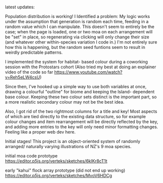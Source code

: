 latest updates: 

Population distribution is working! 
I Identified a problem: My logic works under the assumption that generation is random each time, feeding in a random value which I can manipulate.
This doesn't seem to entirely be the case; when the page is loaded, one or two moa on each arrangement will be "set" in place, so regenerating via clicking will only change their size (and whatever other within-species variation I code in.)
I'm not entirely sure how this is happening, but the random seed funtions seem to result in weirdly predictable patterns.

I implemented the system for habitat- based colour during a coworking session with the Protostars cohort 
(Also tried my best at doing an explainer video of the code so far https://www.youtube.com/watch?v=Reh5eLW4csU)

Since then, I've hooked up a simple way to use both variables at once, drawing a colourful "outline" for biome and keeping the Island- dependent base colour. Keeping these two colour sets distinct is the important part, so a more realistic secondary colour may not be the best idea.

Also, I got rid of the two rightmost columns for a title and key! Most aspects of which are tied directly to the existing data structure, so for example colour changes and item rearrangement will be directly reflected by the key, and adding more entries to the key will only need minor formatting changes. Feeling like a proper web dev here.

Initial stages!
This project is an object-oriented system of randomly arranged/ naturally varying illustrations of NZ's 9 moa species. 


initial moa code prototype
https://editor.p5js.org/verteks/sketches/6kIKr8cT1t

early "kahui" flock array prototype (did not end up working)
https://editor.p5js.org/verteks/sketches/MvoV6HDCg


